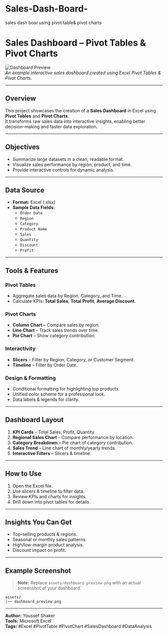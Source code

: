 # Sales-Dash-Board-
sales dash boar using pivot table&amp; pivot charts
#  Sales Dashboard – Pivot Tables & Pivot Charts

![Dashboard Preview](assets/dashboard_preview.png)  
*An example interactive sales dashboard created using Excel Pivot Tables & Pivot Charts.*

---

##  Overview
This project showcases the creation of a **Sales Dashboard** in Excel using **Pivot Tables** and **Pivot Charts**.  
It transforms raw sales data into interactive insights, enabling better decision-making and faster data exploration.

---

##  Objectives
- Summarize large datasets in a clean, readable format.
- Visualize sales performance by region, product, and time.
- Provide interactive controls for dynamic analysis.

---

##  Data Source
- **Format:** Excel (.xlsx)  
- **Sample Data Fields:**
  - `Order Date`
  - `Region`
  - `Category`
  - `Product Name`
  - `Sales`
  - `Quantity`
  - `Discount`
  - `Profit`

---

##  Tools & Features
### Pivot Tables
- Aggregate sales data by Region, Category, and Time.
- Calculate KPIs: **Total Sales**, **Total Profit**, **Average Discount**.

### Pivot Charts
- **Column Chart** – Compare sales by region.
- **Line Chart** – Track sales trends over time.
- **Pie Chart** – Show category contribution.

### Interactivity
- **Slicers** – Filter by Region, Category, or Customer Segment.
- **Timeline** – Filter by Order Date.

### Design & Formatting
- Conditional formatting for highlighting top products.
- Unified color scheme for a professional look.
- Data labels & legends for clarity.

---

##  Dashboard Layout
1. **KPI Cards** – Total Sales, Profit, Quantity.
2. **Regional Sales Chart** – Compare performance by location.
3. **Category Breakdown** – Pie chart of category contribution.
4. **Sales Trend** – Line chart of monthly/yearly trends.
5. **Interactive Filters** – Slicers & timeline.

---

##  How to Use
1. Open the Excel file.
2. Use slicers & timeline to filter data.
3. Review KPIs and charts for insights.
4. Drill down into pivot tables for details.

---

##  Insights You Can Get
- Top-selling products & regions.
- Seasonal or monthly sales patterns.
- High/low-margin product analysis.
- Discount impact on profit.

---

##  Example Screenshot
> **Note:** Replace `assets/dashboard_preview.png` with an actual screenshot of your dashboard.

```plaintext
assets/
│── dashboard_preview.png
```

---

**Author:** Youssef Shaker  
**Tools:** Microsoft Excel  
**Tags:** #Excel #PivotTable #PivotChart #SalesDashboard #DataAnalysis


